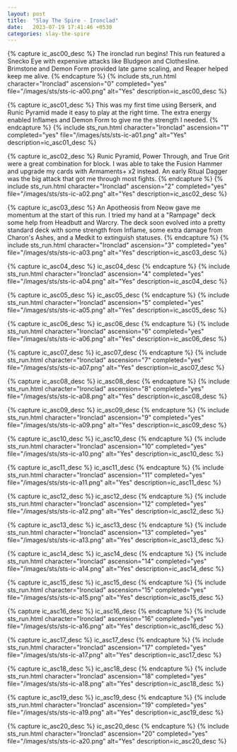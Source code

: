 ```yaml
---
layout: post
title:  "Slay The Spire - Ironclad"
date:   2023-07-19 17:41:46 +0530
categories: slay-the-spire
---
```


{% capture ic_asc00_desc %}
The ironclad run begins! This run featured a Snecko Eye with expensive attacks like
Bludgeon and Clothesline. Brimstone and Demon Form provided late game scaling, and
Reaper helped keep me alive.
{% endcapture %}
{% include sts_run.html
    character="Ironclad"
    ascension="0"
    completed="yes"
    file="/images/sts/sts-ic-a00.png"
    alt="Yes"
    description=ic_asc00_desc
%}

{% capture ic_asc01_desc %}
This was my first time using Berserk, and Runic Pyramid made it easy to play at
the right time. The extra energy enabled Inflames and Demon Form to give me the
strength I needed.
{% endcapture %}
{% include sts_run.html
    character="Ironclad"
    ascension="1"
    completed="yes"
    file="/images/sts/sts-ic-a01.png"
    alt="Yes"
    description=ic_asc01_desc
%}

{% capture ic_asc02_desc %}
Runic Pyramid, Power Through, and True Grit were a great combination for block.
I was able to take the Fusion Hammer and upgrade my cards with Armaments+ x2
instead. An early Ritual Dagger was the big attack that got me through most fights.
{% endcapture %}
{% include sts_run.html
    character="Ironclad"
    ascension="2"
    completed="yes"
    file="/images/sts/sts-ic-a02.png"
    alt="Yes"
    description=ic_asc02_desc
%}

{% capture ic_asc03_desc %}
An Apotheosis from Neow gave me momentum at the start of this run. I tried my hand
at a "Rampage" deck some help from Headbutt and Warcry. The deck soon evolved into
a pretty standard deck with some strength from Inflame, some extra damage from
Charon's Ashes, and a Medkit to extinguish statuses.
{% endcapture %}
{% include sts_run.html
    character="Ironclad"
    ascension="3"
    completed="yes"
    file="/images/sts/sts-ic-a03.png"
    alt="Yes"
    description=ic_asc03_desc
%}

{% capture ic_asc04_desc %}
ic_asc04_desc
{% endcapture %}
{% include sts_run.html
    character="Ironclad"
    ascension="4"
    completed="yes"
    file="/images/sts/sts-ic-a04.png"
    alt="Yes"
    description=ic_asc04_desc
%}

{% capture ic_asc05_desc %}
ic_asc05_desc
{% endcapture %}
{% include sts_run.html
    character="Ironclad"
    ascension="5"
    completed="yes"
    file="/images/sts/sts-ic-a05.png"
    alt="Yes"
    description=ic_asc05_desc
%}

{% capture ic_asc06_desc %}
ic_asc06_desc
{% endcapture %}
{% include sts_run.html
    character="Ironclad"
    ascension="6"
    completed="yes"
    file="/images/sts/sts-ic-a06.png"
    alt="Yes"
    description=ic_asc06_desc
%}

{% capture ic_asc07_desc %}
ic_asc07_desc
{% endcapture %}
{% include sts_run.html
    character="Ironclad"
    ascension="7"
    completed="yes"
    file="/images/sts/sts-ic-a07.png"
    alt="Yes"
    description=ic_asc07_desc
%}

{% capture ic_asc08_desc %}
ic_asc08_desc
{% endcapture %}
{% include sts_run.html
    character="Ironclad"
    ascension="8"
    completed="yes"
    file="/images/sts/sts-ic-a08.png"
    alt="Yes"
    description=ic_asc08_desc
%}

{% capture ic_asc09_desc %}
ic_asc09_desc
{% endcapture %}
{% include sts_run.html
    character="Ironclad"
    ascension="9"
    completed="yes"
    file="/images/sts/sts-ic-a09.png"
    alt="Yes"
    description=ic_asc09_desc
%}

{% capture ic_asc10_desc %}
ic_asc10_desc
{% endcapture %}
{% include sts_run.html
    character="Ironclad"
    ascension="10"
    completed="yes"
    file="/images/sts/sts-ic-a10.png"
    alt="Yes"
    description=ic_asc10_desc
%}

{% capture ic_asc11_desc %}
ic_asc11_desc
{% endcapture %}
{% include sts_run.html
    character="Ironclad"
    ascension="11"
    completed="yes"
    file="/images/sts/sts-ic-a11.png"
    alt="Yes"
    description=ic_asc11_desc
%}

{% capture ic_asc12_desc %}
ic_asc12_desc
{% endcapture %}
{% include sts_run.html
    character="Ironclad"
    ascension="12"
    completed="yes"
    file="/images/sts/sts-ic-a12.png"
    alt="Yes"
    description=ic_asc12_desc
%}

{% capture ic_asc13_desc %}
ic_asc13_desc
{% endcapture %}
{% include sts_run.html
    character="Ironclad"
    ascension="13"
    completed="yes"
    file="/images/sts/sts-ic-a13.png"
    alt="Yes"
    description=ic_asc13_desc
%}

{% capture ic_asc14_desc %}
ic_asc14_desc
{% endcapture %}
{% include sts_run.html
    character="Ironclad"
    ascension="14"
    completed="yes"
    file="/images/sts/sts-ic-a14.png"
    alt="Yes"
    description=ic_asc14_desc
%}

{% capture ic_asc15_desc %}
ic_asc15_desc
{% endcapture %}
{% include sts_run.html
    character="Ironclad"
    ascension="15"
    completed="yes"
    file="/images/sts/sts-ic-a15.png"
    alt="Yes"
    description=ic_asc15_desc
%}

{% capture ic_asc16_desc %}
ic_asc16_desc
{% endcapture %}
{% include sts_run.html
    character="Ironclad"
    ascension="16"
    completed="yes"
    file="/images/sts/sts-ic-a16.png"
    alt="Yes"
    description=ic_asc16_desc
%}

{% capture ic_asc17_desc %}
ic_asc17_desc
{% endcapture %}
{% include sts_run.html
    character="Ironclad"
    ascension="17"
    completed="yes"
    file="/images/sts/sts-ic-a17.png"
    alt="Yes"
    description=ic_asc17_desc
%}

{% capture ic_asc18_desc %}
ic_asc18_desc
{% endcapture %}
{% include sts_run.html
    character="Ironclad"
    ascension="18"
    completed="yes"
    file="/images/sts/sts-ic-a18.png"
    alt="Yes"
    description=ic_asc18_desc
%}

{% capture ic_asc19_desc %}
ic_asc19_desc
{% endcapture %}
{% include sts_run.html
    character="Ironclad"
    ascension="19"
    completed="yes"
    file="/images/sts/sts-ic-a19.png"
    alt="Yes"
    description=ic_asc19_desc
%}

{% capture ic_asc20_desc %}
ic_asc20_desc
{% endcapture %}
{% include sts_run.html
    character="Ironclad"
    ascension="20"
    completed="yes"
    file="/images/sts/sts-ic-a20.png"
    alt="Yes"
    description=ic_asc20_desc
%}
